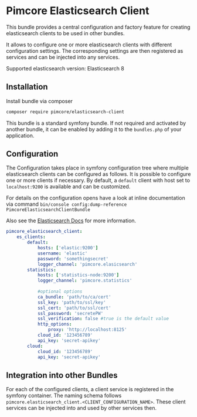 # Pimcore Elasticsearch Client

This bundle provides a central configuration and factory feature for creating elasticsearch clients to be used in 
other bundles. 

It allows to configure one or more elasticsearch clients with different configuration settings. The corresponding 
settings are then registered as services and can be injected into any services. 

Supported elasticsearch version: Elasticsearch 8

## Installation

Install bundle via composer
```bash
composer require pimcore/elasticsearch-client
```

This bundle is a standard symfony bundle. If not required and activated by another bundle, it can be enabled by 
adding it to the `bundles.php` of your application. 


## Configuration

The Configuration takes place in symfony configuration tree where multiple elasticsearch clients can be configured as follows. 
It is possible to configure one or more clients if necessary. 
By default, a `default` client with host set to `localhost:9200` is available and can be customized. 


For details on the configuration opens have a look at inline documentation via command 
`bin/console config:dump-reference PimcoreElasticsearchClientBundle`

Also see the [Elasticsearch Docs](https://www.elastic.co/guide/en/elasticsearch/client/php-api/current/connecting.html) for 
more information.

```yaml
pimcore_elasticsearch_client:
    es_clients:
        default:
            hosts: ['elastic:9200']
            username: 'elastic'
            password: 'somethingsecret'
            logger_channel: 'pimcore.elasicsearch'
        statistics:
            hosts: ['statistics-node:9200']
            logger_channel: 'pimcore.statistics'
            
            #optional options
            ca_bundle: 'path/to/ca/cert'
            ssl_key: 'path/to/ssl/key'
            ssl_cert: 'path/to/ssl/cert'
            ssl_password: 'secretePW'
            ssl_verification: false #true is the default value
            http_options:
                proxy: 'http://localhost:8125'
            cloud_id: '123456789'
            api_key: 'secret-apikey'
        cloud:
            cloud_id: '123456789'
            api_key: 'secret-apikey'
```

## Integration into other Bundles

For each of the configured clients, a client service is registered in the symfony container. The naming schema follows 
`pimcore.elasticsearch_client.<CLIENT_CONFIGURATION_NAME>`. These client services can be injected into and used by other
services then. 

